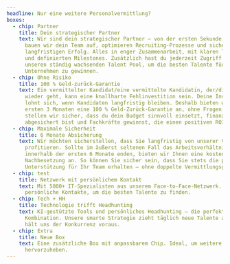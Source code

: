 ```yaml
---
headline: Nur eine weitere Personalvermittlung?
boxes:
  - chip: Partner
    title: Dein strategischer Partner
    text: Wir sind dein strategischer Partner – von der ersten Sekunde an. Gemeinsam
      bauen wir dein Team auf, optimieren Recruiting-Prozesse und sichern deinen
      langfristigen Erfolg. Alles in enger Zusammenarbeit, mit klaren Timelines
      und definierten Milestones. Zusätzlich hast du jederzeit Zugriff auf
      unseren ständig wachsenden Talent Pool, um die besten Talente für dein
      Unternehmen zu gewinnen.
  - chip: Ohne Risiko
    title: 100 % Geld-zurück-Garantie
    text: Ein vermittelter Kandidat/eine vermittelte Kandidatin, der/die kurzzeitig
      wieder geht, kann eine knallharte Fehlinvestition sein. Deine Investition
      lohnt sich, wenn Kandidaten langfristig bleiben. Deshalb bieten wir in den
      ersten 3 Monaten eine 100 % Geld-Zurück-Garantie an, ohne Fragen. So
      stellen wir sicher, dass du dein Budget sinnvoll einsetzt, finanziell
      abgesichert bist und Fachkräfte gewinnst, die einen positiven ROI liefern.
  - chip: Maximale Sicherheit
    title: 6 Monate Absicherung
    text: Wir möchten sicherstellen, dass Sie langfristig von unserer Vermittlung
      profitieren. Sollte im äußerst seltenen Fall das Arbeitsverhältnis
      innerhalb der ersten 6 Monate enden, bieten wir Ihnen eine kostenlose
      Nachbesetzung an. So können Sie sicher sein, dass Sie stets die passende
      Unterstützung für Ihr Team erhalten – ohne doppelte Vermittlungsgebühr.
  - chip: test
    title: Netzwerk mit persönlichem Kontakt
    text: Mit 5000+ IT-Spezialisten aus unserem Face-to-Face-Netzwerk. Wir nutzen
      persönliche Kontakte, um die besten Talente zu finden.
  - chip: Tech + HH
    title: Technologie trifft Headhunting
    text: KI-gestützte Tools und persönliches Headhunting – die perfekte
      Kombination. Unsere smarte Strategie zieht täglich neue Talente an und
      hält uns der Konkurrenz voraus.
  - chip: Extra
    title: Neue Box
    text: Eine zusätzliche Box mit anpassbarem Chip. Ideal, um weitere Vorteile
      hervorzuheben.
---
```

